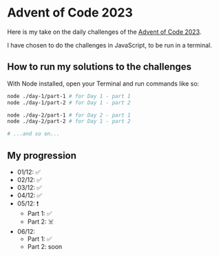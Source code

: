 # Advent of Code 2023

Here is my take on the daily challenges of the [Advent of Code 2023](https://adventofcode.com/2023).

I have chosen to do the challenges in JavaScript, to be run in a terminal.

## How to run my solutions to the challenges

With Node installed, open your Terminal and run commands like so:

```bash
node ./day-1/part-1 # for Day 1 - part 1
node ./day-1/part-2 # for Day 1 - part 2

node ./day-2/part-1 # for Day 2 - part 1
node ./day-2/part-2 # for Day 1 - part 2

# ...and so on...
```

## My progression

- 01/12: ✅
- 02/12: ✅
- 03/12: ✅
- 04/12: ✅
- 05/12: ❗️
    * Part 1: ✅
    * Part 2: ☠️
- 06/12:
    * Part 1: ✅
    * Part 2: soon
